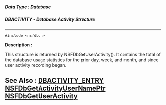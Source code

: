 ##### Data Type : Database
##### DBACTIVITY - Database Activity Structure
---
```
#include <nsfdb.h>
```
**Description :**

This structure is returned by NSFDbGetUserActivity().  It contains the total of 
the database usage statistics for the prior day, week, and month, and since 
user activity recording began.

**See Also :**
[DBACTIVITY_ENTRY](/domino-c-api-docs/reference/Data/DBACTIVITY_ENTRY)
[NSFDbGetActivityUserNamePtr](/domino-c-api-docs/reference/Func/NSFDbGetActivityUserNamePtr)
[NSFDbGetUserActivity](/domino-c-api-docs/reference/Func/NSFDbGetUserActivity)
---
